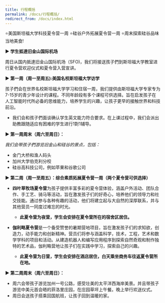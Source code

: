 ```yaml
---
title: 行程概括
permalink: /docs/行程概括/
redirect_from: /docs/index.html
---
```






⭐️美国斯坦福大学科技夏令营一周
⭐️硅谷户外拓展夏令营一周
⭐️周末探索硅谷品味当地美食!


**▶︎ 学生抵達旧金山国际机场**

周日从国内抵達旧金山国际机场（SFO)，我们将接送孩子們到斯坦福大学教室进行夏令营欢迎仪式和夏令营入营宣讲。



**▶︎ 第一周（周一至周五):美国名校斯坦福大学访学**

孩子們会在世界名校斯坦福大学学习和住宿一周，我们提供由斯坦福大学专家专为7-15岁的青少年设计的课程。不同年龄段有多个课程可供选择。旨在启发孩子在人工智能时代所必备的思维能力，培养学生的兴趣，让孩子更早的接触世界和科技前沿。

* 我们会和孩子們面谈确认学生英文能力符合要求。在上课过程中，我们会派出助教跟随适应有困难的学生进行1對1辅导。



**▶︎ 第一周周末（周六至周日）：**

*我们会带孩子們游览旧金山和硅谷的景点，包括：*

* 金门大桥和渔人码头
* 加州大学伯克利分校
* 硅谷高科技公司，例如苹果和谷歌公司



**▶︎ 第二周（周一至周五）：综合素质拓展夏令营一周（两个夏令营可供选择）**

* **四叶草牧场夏令营**为孩子提供丰富多彩的夏令营体验，涵盖户外活动、团队合作、手工艺、骑马等活动，旨在激发孩子们的好奇心，培养他们的领导力和社交技能。通过参与各种有趣的活动，他们将建立起与大自然的深厚联系，并与其他营员一同度过难忘的时光。
  * **此夏令营为夜营，学生会安排在夏令营所在的宿舍区居住。**

* **伽利略夏令营**是一个备受赞誉的暑期营地项目，旨在激发孩子们的求知欲，创造力，动手能力和创新精神。营员们将参与涵盖科学，技术，工程，艺术和数学学科的项目和活动。从建造机器人和编写应用程序到探索自然奇观和制作独特的艺术品，伽利略营地让孩子们在实践中学习，探索自己的兴趣。
  * **此夏令营为日营，学生会安排在酒店居住，白天乘坐商务车往返夏令营所在地。**

**▶︎ 第二周周末（周六至周日）：**

* 周六会带孩子游览加州一号公路，感受壮美的太平洋西海岸美景。并且带孩子游览中美元首会晤的菲洛里庄园，在庄园草坪上午餐。晚上举行欢送仪式。
* 周日会送孩子搭乘回国航班，让孩子回到温暖的家。
